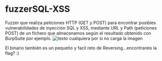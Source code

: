 # fuzzerSQL-XSS
Fuzzer que realiza peticiones HTTP (GET y POST) para encontrar posibles vulnerabilidades de inyección SQL y XSS, mediante URL y Path (peticiones POST) de un fichero que almacenamos según el resultado obtenido con BurpSuite por ejemplo.
![texto cualquiera por si no carga la imagen](https://github.com/naivenom/fuzzerSQL-XSS/blob/master/Captura.PNG)

El binario también es un pequeño y facil reto de Reversing...encontrareis la flag? :)
